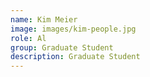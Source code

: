 ```yaml
---
name: Kim Meier
image: images/kim-people.jpg
role: Al
group: Graduate Student 
description: Graduate Student
---
```

